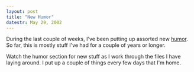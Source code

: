 ```yaml
---
layout: post
title: "New Humor"
datestr: May 29, 2002
---
```


During the last couple of weeks, I've been putting up assorted
new <a href="../rofl">humor</a>. So far, this is mostly stuff I've had for
a couple of years or longer.

Watch the humor section for new stuff as I work through
the files I have laying around. I put up a couple of things every few
days that I'm home.

